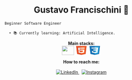 <h1 align="center"> Gustavo Francischini 🌱 </h1>

    Beginner Software Engineer
    
      • 📚 Currently learning: Artificial Intelligence.


<p align="center">
    <strong>Main stacks:</strong><br>
<img align="center" height="30" width="40" src="https://cdn.jsdelivr.net/gh/devicons/devicon/icons/python/python-original.svg" />
<img align="center" alt="Veve-HTML" height="30" width="40" src="https://raw.githubusercontent.com/devicons/devicon/master/icons/html5/html5-original.svg">
<img align="center" alt="Veve-CSS" height="30" width="40" src="https://raw.githubusercontent.com/devicons/devicon/master/icons/css3/css3-original.svg">              
</p>

<p align="center">
    <strong>How to reach me:</strong><br>
    <br>
  <a href="https://www.linkedin.com/in/gustavo-francischini/">
    <img src="https://img.shields.io/badge/LinkedIn-0077B5?style=for-the-badge&logo=linkedin&logoColor=white" alt="LinkedIn">
  </a>&nbsp;
  <a href="https://www.instagram.com/gfrancischini_/">
    <img src="https://img.shields.io/badge/Instagram-E4405F?style=for-the-badge&logo=instagram&logoColor=white" alt="Instagram">
  </a>
</p>

<br>
